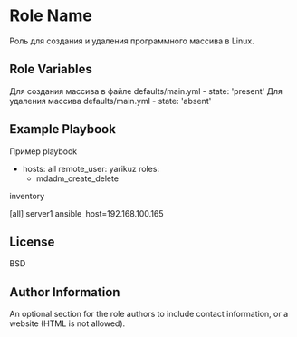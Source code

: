 Role Name
=========

Роль для создания и удаления программного массива в Linux.


Role Variables
--------------

Для создания массива в файле defaults/main.yml - state: 'present'
Для удаления массива defaults/main.yml - state: 'absent'



Example Playbook
----------------

Пример playbook

- hosts: all
  remote_user: yarikuz
  roles:
    - mdadm_create_delete

inventory

  [all]
    server1 ansible_host=192.168.100.165

License
-------

BSD

Author Information
------------------

An optional section for the role authors to include contact information, or a website (HTML is not allowed).
